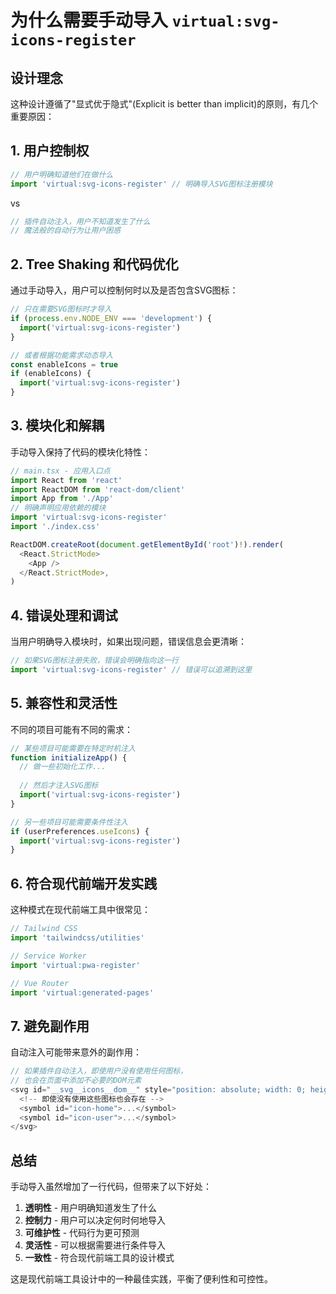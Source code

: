 # 为什么需要手动导入 `virtual:svg-icons-register`

## 设计理念

这种设计遵循了"显式优于隐式"(Explicit is better than implicit)的原则，有几个重要原因：

## 1. 用户控制权

```javascript
// 用户明确知道他们在做什么
import 'virtual:svg-icons-register' // 明确导入SVG图标注册模块
```

vs 

```javascript
// 插件自动注入，用户不知道发生了什么
// 魔法般的自动行为让用户困惑
```

## 2. Tree Shaking 和代码优化

通过手动导入，用户可以控制何时以及是否包含SVG图标：

```javascript
// 只在需要SVG图标时才导入
if (process.env.NODE_ENV === 'development') {
  import('virtual:svg-icons-register')
}

// 或者根据功能需求动态导入
const enableIcons = true
if (enableIcons) {
  import('virtual:svg-icons-register')
}
```

## 3. 模块化和解耦

手动导入保持了代码的模块化特性：

```javascript
// main.tsx - 应用入口点
import React from 'react'
import ReactDOM from 'react-dom/client'
import App from './App'
// 明确声明应用依赖的模块
import 'virtual:svg-icons-register'
import './index.css'

ReactDOM.createRoot(document.getElementById('root')!).render(
  <React.StrictMode>
    <App />
  </React.StrictMode>,
)
```

## 4. 错误处理和调试

当用户明确导入模块时，如果出现问题，错误信息会更清晰：

```javascript
// 如果SVG图标注册失败，错误会明确指向这一行
import 'virtual:svg-icons-register' // 错误可以追溯到这里
```

## 5. 兼容性和灵活性

不同的项目可能有不同的需求：

```javascript
// 某些项目可能需要在特定时机注入
function initializeApp() {
  // 做一些初始化工作...
  
  // 然后才注入SVG图标
  import('virtual:svg-icons-register')
}

// 另一些项目可能需要条件性注入
if (userPreferences.useIcons) {
  import('virtual:svg-icons-register')
}
```

## 6. 符合现代前端开发实践

这种模式在现代前端工具中很常见：

```javascript
// Tailwind CSS
import 'tailwindcss/utilities'

// Service Worker
import 'virtual:pwa-register'

// Vue Router
import 'virtual:generated-pages'
```

## 7. 避免副作用

自动注入可能带来意外的副作用：

```javascript
// 如果插件自动注入，即使用户没有使用任何图标，
// 也会在页面中添加不必要的DOM元素
<svg id="__svg__icons__dom__" style="position: absolute; width: 0; height: 0;">
  <!-- 即使没有使用这些图标也会存在 -->
  <symbol id="icon-home">...</symbol>
  <symbol id="icon-user">...</symbol>
</svg>
```

## 总结

手动导入虽然增加了一行代码，但带来了以下好处：
1. **透明性** - 用户明确知道发生了什么
2. **控制力** - 用户可以决定何时何地导入
3. **可维护性** - 代码行为更可预测
4. **灵活性** - 可以根据需要进行条件导入
5. **一致性** - 符合现代前端工具的设计模式

这是现代前端工具设计中的一种最佳实践，平衡了便利性和可控性。